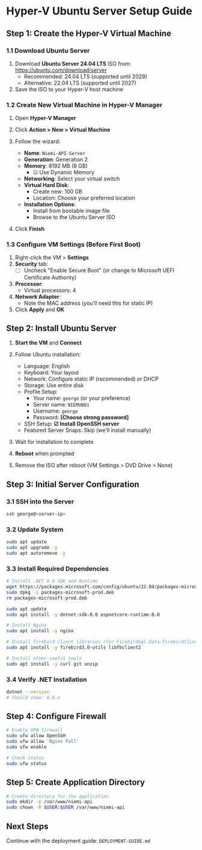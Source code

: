 # Hyper-V Ubuntu Server Setup Guide

## Step 1: Create the Hyper-V Virtual Machine

### 1.1 Download Ubuntu Server
1. Download **Ubuntu Server 24.04 LTS** ISO from: https://ubuntu.com/download/server
   - Recommended: 24.04 LTS (supported until 2029)
   - Alternative: 22.04 LTS (supported until 2027)
2. Save the ISO to your Hyper-V host machine

### 1.2 Create New Virtual Machine in Hyper-V Manager

1. Open **Hyper-V Manager**
2. Click **Action > New > Virtual Machine**
3. Follow the wizard:

   - **Name**: `Niemi-API-Server`
   - **Generation**: Generation 2
   - **Memory**: 8192 MB (8 GB)
     - ☑ Use Dynamic Memory
   - **Networking**: Select your virtual switch
   - **Virtual Hard Disk**: 
     - Create new: 100 GB
     - Location: Choose your preferred location
   - **Installation Options**: 
     - Install from bootable image file
     - Browse to the Ubuntu Server ISO

4. Click **Finish**

### 1.3 Configure VM Settings (Before First Boot)

1. Right-click the VM > **Settings**
2. **Security** tab:
   - ☐ Uncheck "Enable Secure Boot" (or change to Microsoft UEFI Certificate Authority)
3. **Processor**:
   - Virtual processors: 4
4. **Network Adapter**:
   - Note the MAC address (you'll need this for static IP)
5. Click **Apply** and **OK**

## Step 2: Install Ubuntu Server

1. **Start the VM** and **Connect**
2. Follow Ubuntu installation:
   - Language: English
   - Keyboard: Your layout
   - Network: Configure static IP (recommended) or DHCP
   - Storage: Use entire disk
   - Profile Setup:
     - Your name: `george` (or your preference)
     - Server name: `NIEMUB01`
     - Username: `george`
     - Password: **[Choose strong password]**
   - SSH Setup: **☑ Install OpenSSH server**
   - Featured Server Snaps: Skip (we'll install manually)

3. Wait for installation to complete
4. **Reboot** when prompted
5. Remove the ISO after reboot (VM Settings > DVD Drive > None)

## Step 3: Initial Server Configuration

### 3.1 SSH into the Server

```bash
ssh george@<server-ip>
```

### 3.2 Update System

```bash
sudo apt update
sudo apt upgrade -y
sudo apt autoremove -y
```

### 3.3 Install Required Dependencies

```bash
# Install .NET 8.0 SDK and Runtime
wget https://packages.microsoft.com/config/ubuntu/22.04/packages-microsoft-prod.deb -O packages-microsoft-prod.deb
sudo dpkg -i packages-microsoft-prod.deb
rm packages-microsoft-prod.deb

sudo apt update
sudo apt install -y dotnet-sdk-8.0 aspnetcore-runtime-8.0

# Install Nginx
sudo apt install -y nginx

# Install Firebird client libraries (for FirebirdSql.Data.FirebirdClient)
sudo apt install -y firebird3.0-utils libfbclient2

# Install other useful tools
sudo apt install -y curl git unzip
```

### 3.4 Verify .NET Installation

```bash
dotnet --version
# Should show: 8.0.x
```

## Step 4: Configure Firewall

```bash
# Enable UFW firewall
sudo ufw allow OpenSSH
sudo ufw allow 'Nginx Full'
sudo ufw enable

# Check status
sudo ufw status
```

## Step 5: Create Application Directory

```bash
# Create directory for the application
sudo mkdir -p /var/www/niemi-api
sudo chown -R $USER:$USER /var/www/niemi-api
```

## Next Steps

Continue with the deployment guide: `DEPLOYMENT-GUIDE.md`

